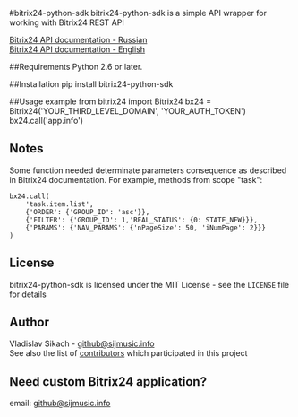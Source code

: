 #bitrix24-python-sdk
bitrix24-python-sdk is a simple API wrapper for working with Bitrix24 REST API

[Bitrix24 API documentation - Russian](http://dev.1c-bitrix.ru/rest_help/)<br />
[Bitrix24 API documentation - English](https://training.bitrix24.com/rest_help/)

##Requirements
Python 2.6 or later.  

##Installation
    pip install bitrix24-python-sdk
    
##Usage example
    from bitrix24 import Bitrix24
    bx24 = Bitrix24('YOUR_THIRD_LEVEL_DOMAIN', 'YOUR_AUTH_TOKEN')
    bx24.call('app.info')

## Notes
Some function needed determinate parameters consequence as described in Bitrix24 documentation. 
For example, methods from scope "task":

    bx24.call(
        'task.item.list',
        {'ORDER': {'GROUP_ID': 'asc'}},
        {'FILTER': {'GROUP_ID': 1,'REAL_STATUS': {0: STATE_NEW}}},
        {'PARAMS': {'NAV_PARAMS': {'nPageSize': 50, 'iNumPage': 2}}}
    )

## License
bitrix24-python-sdk is licensed under the MIT License - see the `LICENSE` file for details


## Author
Vladislav Sikach - <github@sijmusic.info><br />
See also the list of [contributors](https://github.com/gebvlad/bitrix24-python-sdk/graphs/contributors) which participated in this project

## Need custom Bitrix24 application? ##
email: <github@sijmusic.info>